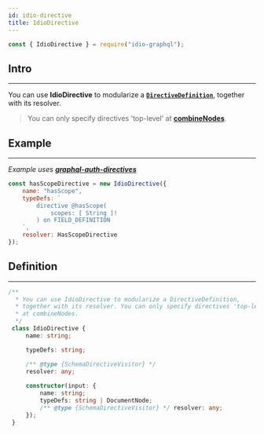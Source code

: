 ```yaml
---
id: idio-directive
title: IdioDirective
---
```


```javascript 
const { IdioDirective } = require("idio-graphql");
```

## Intro

---

You can use **IdioDirective** to modularize a **[`DirectiveDefinition`](http://spec.graphql.org/June2018/#DirectiveDefinition)**, together with its resolver. 

> You can only specify directives 'top-level' at **[combineNodes](combine-nodes)**.


## Example

---

_Example uses **[graphql-auth-directives](https://www.npmjs.com/package/graphql-auth-directives)**_

```javascript
const hasScopeDirective = new IdioDirective({
    name: "hasScope",
    typeDefs: `
        directive @hasScope(
            scopes: [ String ]!
        ) on FIELD_DEFINITION 
    `,
    resolver: HasScopeDirective
});
```

## Definition

---

```typescript
/**
  * You can use IdioDirective to modularize a DirectiveDefinition,
  * together with its resolver. You can only specify directives 'top-level'
  * at combineNodes.
  */
 class IdioDirective {
     name: string;

     typeDefs: string;

     /** @type {SchemaDirectiveVisitor} */
     resolver: any;
     
     constructor(input: {
         name: string;
         typeDefs: string | DocumentNode;
         /** @type {SchemaDirectiveVisitor} */ resolver: any;
     });
 }
```
